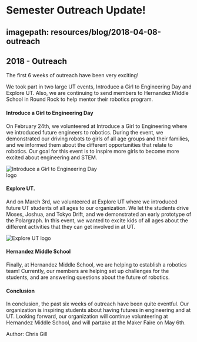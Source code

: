 # Semester Outreach Update!
## imagepath: resources/blog/2018-04-08-outreach
## 2018 - Outreach

The first 6 weeks of outreach have been very exciting!

We took part in two large UT events, Introduce a Girl to Engineering Day and Explore UT. Also, we are continuing to send members to Hernandez Middle School in Round Rock to help mentor their robotics program.

#### Introduce a Girl to Engineering Day

On February 24th, we volunteered at Introduce a Girl to Engineering where we introduced future engineers to robotics. During the event, we demonstrated our driving robots to girls of all age groups and their families, and we informed them about the different opportunities that relate to robotics. Our goal for this event is to inspire more girls to become more excited about engineering and STEM.

<img alt="Introduce a Girl to Engineering Day logo" src="{{ site.baseurl }}/{{ page.imagepath }}/1.png" style="max-width:50%">

#### Explore UT.

And on March 3rd, we volunteered at Explore UT where we introduced future UT students of all ages to our organization. We let the students drive Moses, Joshua, and Tokyo Drift, and we demonstrated an early prototype of the Polargraph. In this event, we wanted to excite kids of all ages about the different activities that they can get involved in at UT.

<img alt="Explore UT logo" src="{{ site.baseurl }}/{{ page.imagepath }}/2.png" style="max-width:50%">

#### Hernandez Middle School

Finally, at Hernandez Middle School, we are helping to establish a robotics team! Currently, our members are helping set up challenges for the students, and are answering questions about the future of robotics. 

#### Conclusion

In conclusion, the past six weeks of outreach have been quite eventful. Our organization is inspiring students about having futures in engineering and at UT. Looking forward, our organization will continue volunteering at Hernandez Middle School, and will partake at the Maker Faire on May 6th.



















Author: Chris Gill